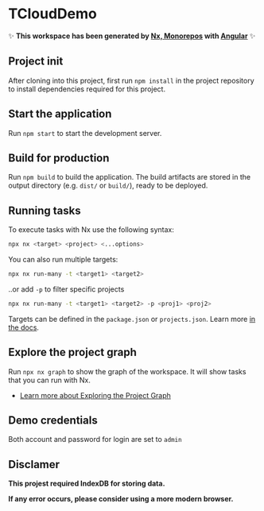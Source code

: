 # TCloudDemo

✨ **This workspace has been generated by [Nx, Monorepos](https://nx.dev) with [Angular](https://angular.dev/)** ✨

## Project init

After cloning into this project, first run `npm install` in the project repository to install dependencies required for this project.

## Start the application

Run `npm start` to start the development server.

## Build for production

Run `npm build` to build the application. The build artifacts are stored in the output directory (e.g. `dist/` or `build/`), ready to be deployed.

## Running tasks

To execute tasks with Nx use the following syntax:

``` bash
npx nx <target> <project> <...options>
```

You can also run multiple targets:

``` bash
npx nx run-many -t <target1> <target2>
```

..or add `-p` to filter specific projects

``` bash
npx nx run-many -t <target1> <target2> -p <proj1> <proj2>
```

Targets can be defined in the `package.json` or `projects.json`. Learn more [in the docs](https://nx.dev/features/run-tasks).

## Explore the project graph

Run `npx nx graph` to show the graph of the workspace.
It will show tasks that you can run with Nx.

- [Learn more about Exploring the Project Graph](https://nx.dev/core-features/explore-graph)

## Demo credentials

Both account and password for login are set to `admin`

## Disclamer

**This projest required IndexDB for storing data.**

**If any error occurs, please consider using a more modern browser.**
